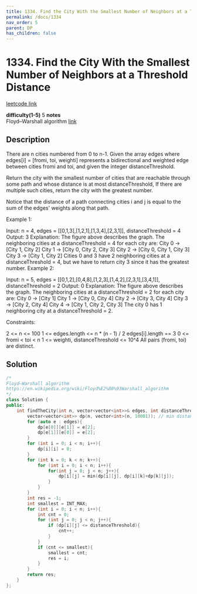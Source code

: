 ```yaml
---
title: 1334. Find the City With the Smallest Number of Neighbors at a Threshold Distance
permalink: /docs/1334
nav_order: 5
parent: DP
has_children: false
---
```

# 1334. Find the City With the Smallest Number of Neighbors at a Threshold Distance
[leetcode link](https://leetcode.com/problems/find-the-city-with-the-smallest-number-of-neighbors-at-a-threshold-distance/)

**difficulty(1-5)** 
5
**notes**   
Floyd–Warshall algorithm
[link](https://en.wikipedia.org/wiki/Floyd%E2%80%93Warshall_algorithm)

## Description
There are n cities numbered from 0 to n-1. Given the array edges where edges[i] = [fromi, toi, weighti] represents a bidirectional and weighted edge between cities fromi and toi, and given the integer distanceThreshold.

Return the city with the smallest number of cities that are reachable through some path and whose distance is at most distanceThreshold, If there are multiple such cities, return the city with the greatest number.

Notice that the distance of a path connecting cities i and j is equal to the sum of the edges' weights along that path.

 

Example 1:



Input: n = 4, edges = [[0,1,3],[1,2,1],[1,3,4],[2,3,1]], distanceThreshold = 4
Output: 3
Explanation: The figure above describes the graph. 
The neighboring cities at a distanceThreshold = 4 for each city are:
City 0 -> [City 1, City 2] 
City 1 -> [City 0, City 2, City 3] 
City 2 -> [City 0, City 1, City 3] 
City 3 -> [City 1, City 2] 
Cities 0 and 3 have 2 neighboring cities at a distanceThreshold = 4, but we have to return city 3 since it has the greatest number.
Example 2:



Input: n = 5, edges = [[0,1,2],[0,4,8],[1,2,3],[1,4,2],[2,3,1],[3,4,1]], distanceThreshold = 2
Output: 0
Explanation: The figure above describes the graph. 
The neighboring cities at a distanceThreshold = 2 for each city are:
City 0 -> [City 1] 
City 1 -> [City 0, City 4] 
City 2 -> [City 3, City 4] 
City 3 -> [City 2, City 4]
City 4 -> [City 1, City 2, City 3] 
The city 0 has 1 neighboring city at a distanceThreshold = 2.
 

Constraints:

2 <= n <= 100
1 <= edges.length <= n * (n - 1) / 2
edges[i].length == 3
0 <= fromi < toi < n
1 <= weighti, distanceThreshold <= 10^4
All pairs (fromi, toi) are distinct.

## Solution

```c++
/*
Floyd–Warshall algorithm
https://en.wikipedia.org/wiki/Floyd%E2%80%93Warshall_algorithm
*/
class Solution {
public:
    int findTheCity(int n, vector<vector<int>>& edges, int distanceThreshold) {
        vector<vector<int>> dp(n, vector<int>(n, 10001)); // min distance from between node i & j
        for (auto e : edges){
            dp[e[0]][e[1]] = e[2];
            dp[e[1]][e[0]] = e[2];
        }
        for (int i = 0; i < n; i++){
            dp[i][i] = 0;
        }
        for (int k = 0; k < n; k++){
            for (int i = 0; i < n; i++){
                for(int j = 0; j < n; j++){
                    dp[i][j] = min(dp[i][j], dp[i][k]+dp[k][j]);
                }
            }
        }
        int res = -1;
        int smallest = INT_MAX;
        for (int i = 0; i < n; i++){
            int cnt = 0;
            for (int j = 0; j < n; j++){
                if (dp[i][j] <= distanceThreshold){
                    cnt++;
                }
            }
            if (cnt <= smallest){
                smallest = cnt;
                res = i;
            }
        }
        return res;
    }
};
```